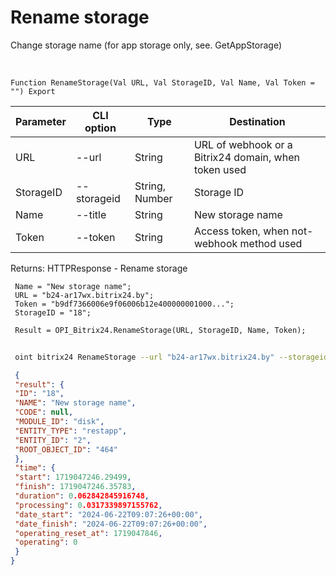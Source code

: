 ﻿---
sidebar_position: 4
---

# Rename storage
 Change storage name (for app storage only, see. GetAppStorage)


<br/>


`Function RenameStorage(Val URL, Val StorageID, Val Name, Val Token = "") Export`

 | Parameter | CLI option | Type | Destination |
 |-|-|-|-|
 | URL | --url | String | URL of webhook or a Bitrix24 domain, when token used |
 | StorageID | --storageid | String, Number | Storage ID |
 | Name | --title | String | New storage name |
 | Token | --token | String | Access token, when not-webhook method used |

 
 Returns: HTTPResponse - Rename storage





```bsl title="Code example"
 Name = "New storage name";
 URL = "b24-ar17wx.bitrix24.by";
 Token = "b9df7366006e9f06006b12e400000001000...";
 StorageID = "18";
 
 Result = OPI_Bitrix24.RenameStorage(URL, StorageID, Name, Token);
```
	


```sh title="CLI command example"
 
 oint bitrix24 RenameStorage --url "b24-ar17wx.bitrix24.by" --storageid "18" --title %title% --token "b9df7366006e9f06006b12e400000001000..."

```

```json title="Result"
 {
 "result": {
 "ID": "18",
 "NAME": "New storage name",
 "CODE": null,
 "MODULE_ID": "disk",
 "ENTITY_TYPE": "restapp",
 "ENTITY_ID": "2",
 "ROOT_OBJECT_ID": "464"
 },
 "time": {
 "start": 1719047246.29499,
 "finish": 1719047246.35783,
 "duration": 0.062842845916748,
 "processing": 0.0317339897155762,
 "date_start": "2024-06-22T09:07:26+00:00",
 "date_finish": "2024-06-22T09:07:26+00:00",
 "operating_reset_at": 1719047846,
 "operating": 0
 }
}
```
